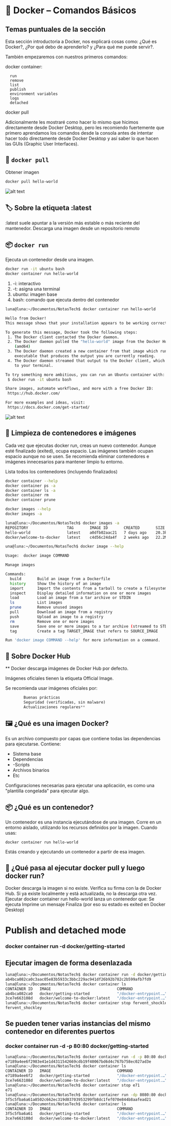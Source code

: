 # 🐳 Docker – Comandos Básicos

## Temas puntuales de la sección

Esta sección introductoria a Docker, nos explicará cosas como: ¿Qué es Docker?, ¿Por qué debo de aprenderlo? y ¿Para qué me puede servir?.


También empezaremos con nuestros primeros comandos:

   docker container:

      run
      remove
      list
      publish
      environment variables
      logs
      detached
      
   docker pull


Adicionalmente les mostraré como hacer lo mismo que hicimos directamente desde Docker Desktop, pero les recomiendo fuertemente que primero aprendamos los comandos desde la consola antes de intentar hacer todo directamente desde Docker Desktop y así saber lo que hacen las GUIs (Graphic User Interfaces).

## 🐳 `docker pull`
Obtener imagen

```bash
docker pull hello-world
```
![alt text](image.png)

## 🏷️ Sobre la etiqueta :latest
:latest suele apuntar a la versión más estable o más reciente del mantenedor.
Descarga una imagen desde un repositorio remoto
## 📦 `docker run`

Ejecuta un contenedor desde una imagen.

```bash
docker run -it ubuntu bash
docker container run hello-world
```
1. -i: interactivo
2. -t: asigna una terminal
4. ubuntu: imagen base
5. bash: comando que ejecuta dentro del contenedor

```bash
luna@luna:~/Documentos/NotasTech$ docker container run hello-world

Hello from Docker!
This message shows that your installation appears to be working correctly.

To generate this message, Docker took the following steps:
 1. The Docker client contacted the Docker daemon.
 2. The Docker daemon pulled the "hello-world" image from the Docker Hub.
    (amd64)
 3. The Docker daemon created a new container from that image which runs the
    executable that produces the output you are currently reading.
 4. The Docker daemon streamed that output to the Docker client, which sent it
    to your terminal.

To try something more ambitious, you can run an Ubuntu container with:
 $ docker run -it ubuntu bash

Share images, automate workflows, and more with a free Docker ID:
 https://hub.docker.com/

For more examples and ideas, visit:
 https://docs.docker.com/get-started/

```

![alt text](image-1.png)

## 🧼 Limpieza de contenedores e imágenes

Cada vez que ejecutas docker run, creas un nuevo contenedor.
Aunque esté finalizado (exited), ocupa espacio.
Las imágenes también ocupan espacio aunque no se usen.
Se recomienda eliminar contenedores e imágenes innecesarios para mantener limpio tu entorno.

Lista todos los contenedores (incluyendo finalizados)
```bash
docker container --help
docker container ps -a
docker container ls -a
docker container rm
docker container prune

docker images --help
docker images -a

luna@luna:~/Documentos/NotasTech$ docker images -a
REPOSITORY                 TAG       IMAGE ID       CREATED       SIZE
hello-world                latest    a0dfb02aac21   7 days ago    20.3kB
docker/welcome-to-docker   latest    c4d56c24da4f   2 weeks ago   22.2MB

una@luna:~/Documentos/NotasTech$ docker image --help

Usage:  docker image COMMAND

Manage images

Commands:
  build       Build an image from a Dockerfile
  history     Show the history of an image
  import      Import the contents from a tarball to create a filesystem image
  inspect     Display detailed information on one or more images
  load        Load an image from a tar archive or STDIN
  ls          List images
  prune       Remove unused images
  pull        Download an image from a registry
  push        Upload an image to a registry
  rm          Remove one or more images
  save        Save one or more images to a tar archive (streamed to STDOUT by default)
  tag         Create a tag TARGET_IMAGE that refers to SOURCE_IMAGE

Run 'docker image COMMAND --help' for more information on a command.

```

## 🔗 Sobre Docker Hub

**    Docker descarga imágenes de Docker Hub por defecto.

Imágenes oficiales tienen la etiqueta Official Image.

Se recomienda usar imágenes oficiales por:

```python
        Buenas prácticas
        Seguridad (verificadas, sin malware)
        Actualizaciones regulares**
```


<!--Ctrl + Shift + V-->

## 🖼️ ¿Qué es una imagen Docker?
Es un archivo compuesto por capas que contiene todas las dependencias para ejecutarse.
    Contiene:

   - Sistema base
   - Dependencias
   - -Scripts 
   - Archivos binarios
   - Etc

Configuraciones necesarias para ejecutar una aplicación, es como una "plantilla congelada" para ejecutar algo.
## 📦 ¿Qué es un contenedor?

Un contenedor es una instancia ejecutándose de una imagen.
Corre en un entorno aislado, utilizando los recursos definidos por la imagen.
Cuando usas:

    docker container run hello-world

Estás creando y ejecutando un contenedor a partir de esa imagen.

## 🔁 ¿Qué pasa al ejecutar docker pull y luego docker run?

Docker descarga la imagen si no existe.
Verifica su firma con la de Docker Hub.
Si ya existe localmente y está actualizada, no la descarga otra vez.
Ejecutar docker container run hello-world lanza un contenedor que:
        Se ejecuta
        Imprime un mensaje
        Finaliza (por eso su estado es exited en Docker Desktop)

# Publish and detached mode
### docker container run -d docker/getting-started  <detached>
## Ejecutar imagen de forma desenlazada
```bash
luna@luna:~/Documentos/NotasTech$ docker container run -d docker/getting-started
ab4bca082ca0c3aac05e83b5933c3bbc229ac941df26b92b782c2b599afb7fd9
luna@luna:~/Documentos/NotasTech$ docker container ls
CONTAINER ID   IMAGE                             COMMAND                  CREATED         STATUS         PORTS                                     NAMES
ab4bca082ca0   docker/getting-started            "/docker-entrypoint.…"   3 minutes ago   Up 3 minutes   80/tcp                                    fervent_shockley
3ce7e663108d   docker/welcome-to-docker:latest   "/docker-entrypoint.…"   6 minutes ago   Up 6 minutes   0.0.0.0:8088->80/tcp, [::]:8088->80/tcp   welcome-to-docker
luna@luna:~/Documentos/NotasTech$ docker container stop fervent_shockley 
fervent_shockley
```
## Se pueden tener varias instancias del mismo contenedor en diferentes puertos
### docker container run -d -p 80:80 docker/getting-started <publish>
```bash
luna@luna:~/Documentos/NotasTech$ docker container run -d -p 80:80 docker/getting-started
e7189a4ee6f2983e41e1d4311542669cdb19f40067bd6d4c767b758ec027ad3e
luna@luna:~/Documentos/NotasTech$ docker container ls
CONTAINER ID   IMAGE                             COMMAND                  CREATED          STATUS          PORTS                                     NAMES
e7189a4ee6f2   docker/getting-started            "/docker-entrypoint.…"   18 seconds ago   Up 17 seconds   0.0.0.0:80->80/tcp, [::]:80->80/tcp       friendly_kowalevski
3ce7e663108d   docker/welcome-to-docker:latest   "/docker-entrypoint.…"   9 minutes ago    Up 9 minutes    0.0.0.0:8088->80/tcp, [::]:8088->80/tcp   welcome-to-docker
luna@luna:~/Documentos/NotasTech$ docker container stop e71
e71
luna@luna:~/Documentos/NotasTech$ docker container run -dp 8080:80 docker/getting-started
3f5c5fba6a61a8502c662ec319d03703953299fb8dc1fef070e844b8aafead21
luna@luna:~/Documentos/NotasTech$ docker container ls
CONTAINER ID   IMAGE                             COMMAND                  CREATED          STATUS          PORTS                                     NAMES
3f5c5fba6a61   docker/getting-started            "/docker-entrypoint.…"   5 seconds ago    Up 4 seconds    0.0.0.0:8080->80/tcp, [::]:8080->80/tcp   heuristic_burnell
3ce7e663108d   docker/welcome-to-docker:latest   "/docker-entrypoint.…"   13 minutes ago   Up 13 minutes   0.0.0.0:8088->80/tcp, [::]:8088->80/tcp   welcome-to-docker
```